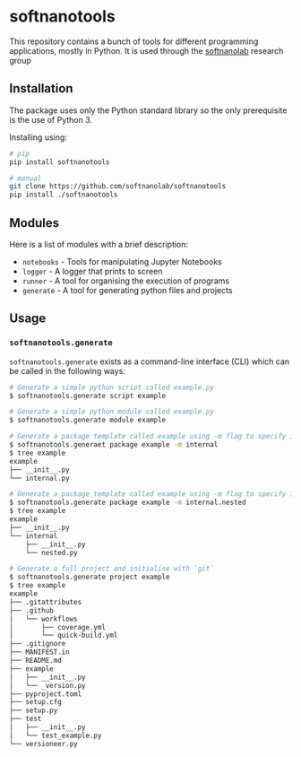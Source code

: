 # softnanotools

This repository contains a bunch of tools for different programming applications, mostly in Python. It is used through the [softnanolab](https://softnanolab.org/) research group

## Installation

The package uses only the Python standard library so the only prerequisite is the use of Python 3.

Installing using:

```sh
# pip
pip install softnanotools

# manual
git clone https://github.com/softnanolab/softnanotools
pip install ./softnanotools
```

## Modules

Here is a list of modules with a brief description:

- `notebooks` - Tools for manipulating Jupyter Notebooks
- `logger` - A logger that prints to screen
- `runner` - A tool for organising the execution of programs
- `generate` - A tool for generating python files and projects

## Usage

### `softnanotools.generate`
`softnanotools.generate` exists as a command-line interface (CLI) which can be called in the following
ways:

```sh
# Generate a simple python script called example.py
$ softnanotools.generate script example

# Generate a simple python module called example.py
$ softnanotools.generate module example

# Generate a package template called example using -m flag to specify internal module
$ softnanotools.generaet package example -m internal
$ tree example
example
├── __init__.py
└── internal.py

# Generate a package template called example using -m flag to specify internal module
$ softnanotools.generate package example -m internal.nested
$ tree example
example
├── __init__.py
└── internal
    ├── __init__.py
    └── nested.py

# Generate a full project and initialise with `git`
$ softnanotools.generate project example
$ tree example
example
├── .gitattributes
├── .github
│   └── workflows
│       ├── coverage.yml
│       └── quick-build.yml
├── .gitignore
├── MANIFEST.in
├── README.md
├── example
│   ├── __init__.py
│   └── _version.py
├── pyproject.toml
├── setup.cfg
├── setup.py
├── test
│   ├── __init__.py
│   └── test_example.py
└── versioneer.py
```
